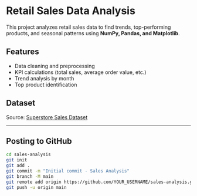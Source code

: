 # Retail Sales Data Analysis
This project analyzes retail sales data to find trends, top-performing products, and seasonal patterns using **NumPy, Pandas, and Matplotlib**.

## Features
- Data cleaning and preprocessing
- KPI calculations (total sales, average order value, etc.)
- Trend analysis by month
- Top product identification

## Dataset
Source: [Superstore Sales Dataset](https://www.kaggle.com/datasets/vivek468/superstore-dataset-final)

---

## **Posting to GitHub**

```bash
cd sales-analysis
git init
git add .
git commit -m "Initial commit - Sales Analysis"
git branch -M main
git remote add origin https://github.com/YOUR_USERNAME/sales-analysis.git
git push -u origin main


